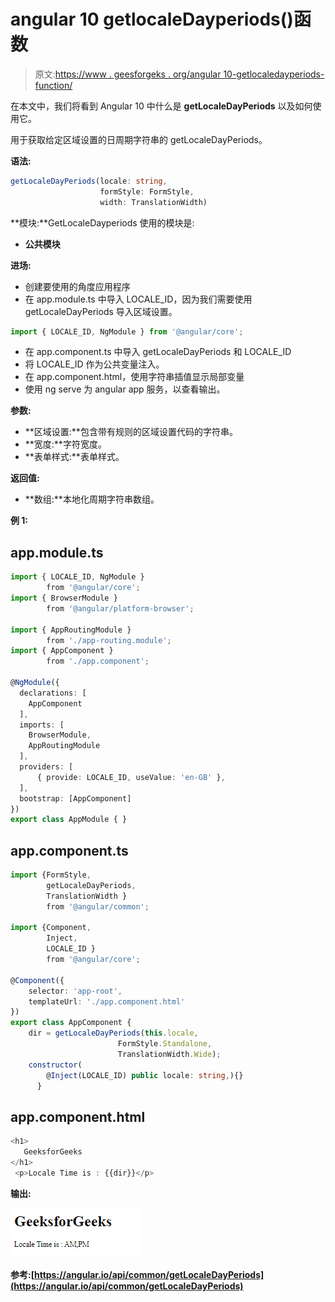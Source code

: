 # angular 10 getlocaleDayperiods()函数

> 原文:[https://www . geesforgeks . org/angular 10-getlocaledayperiods-function/](https://www.geeksforgeeks.org/angular10-getlocaledayperiods-function/)

在本文中，我们将看到 Angular 10 中什么是 **getLocaleDayPeriods** 以及如何使用它。

用于获取给定区域设置的日周期字符串的 getLocaleDayPeriods。

**语法:**

```ts
getLocaleDayPeriods(locale: string, 
                    formStyle: FormStyle, 
                    width: TranslationWidth)
```

**模块:**GetLocaleDayperiods 使用的模块是:

*   **公共模块**

**进场:**

*   创建要使用的角度应用程序
*   在 app.module.ts 中导入 LOCALE_ID，因为我们需要使用 getLocaleDayPeriods 导入区域设置。

```ts
import { LOCALE_ID, NgModule } from '@angular/core';
```

*   在 app.component.ts 中导入 getLocaleDayPeriods 和 LOCALE_ID
*   将 LOCALE_ID 作为公共变量注入。
*   在 app.component.html，使用字符串插值显示局部变量
*   使用 ng serve 为 angular app 服务，以查看输出。

**参数:**

*   **区域设置:**包含带有规则的区域设置代码的字符串。
*   **宽度:**字符宽度。
*   **表单样式:**表单样式。

**返回值:**

*   **数组:**本地化周期字符串数组。

**例 1:**

## app.module.ts

```ts
import { LOCALE_ID, NgModule }
        from '@angular/core';
import { BrowserModule } 
        from '@angular/platform-browser';

import { AppRoutingModule } 
        from './app-routing.module';
import { AppComponent } 
        from './app.component';

@NgModule({
  declarations: [
    AppComponent
  ],
  imports: [
    BrowserModule,
    AppRoutingModule
  ],
  providers: [
      { provide: LOCALE_ID, useValue: 'en-GB' },
  ],
  bootstrap: [AppComponent]
})
export class AppModule { }
```

## app.component.ts

```ts
import {FormStyle,
        getLocaleDayPeriods, 
        TranslationWidth } 
        from '@angular/common';

import {Component, 
        Inject, 
        LOCALE_ID } 
        from '@angular/core';

@Component({
    selector: 'app-root',
    templateUrl: './app.component.html'
})
export class AppComponent {
    dir = getLocaleDayPeriods(this.locale, 
                        FormStyle.Standalone, 
                        TranslationWidth.Wide);
    constructor(
        @Inject(LOCALE_ID) public locale: string,){}
      }
```

## app.component.html

```ts
<h1>
   GeeksforGeeks
</h1>
 <p>Locale Time is : {{dir}}</p>
```

**输出:**

![](img/5786d970d9984ac6c14238946e331b1b.png)

**参考:**[](https://angular.io/api/common/getLocaleCurrencyName)**[https://angular.io/api/common/getLocaleDayPeriods](https://angular.io/api/common/getLocaleDayPeriods)**